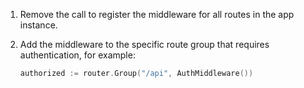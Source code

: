 1. Remove the call to register the middleware for all routes in the app instance.

2. Add the middleware to the specific route group that requires authentication, for example:

   ```go
   authorized := router.Group("/api", AuthMiddleware())
   ```